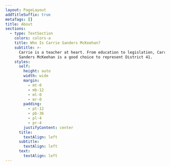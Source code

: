 ```yaml
---
layout: PageLayout
addTitleSuffix: true
metaTags: []
title: About
sections:
  - type: TextSection
    colors: colors-a
    title: Who Is Carrie Sanders McKeehan?
    subtitle: >-
      Carrie is a teacher at heart. From education to legislation, Carrie
      Sanders McKeehan is a good choice to represent District 41.
    styles:
      self:
        height: auto
        width: wide
        margin:
          - mt-0
          - mb-12
          - ml-0
          - mr-0
        padding:
          - pt-12
          - pb-36
          - pl-4
          - pr-4
        justifyContent: center
      title:
        textAlign: left
      subtitle:
        textAlign: left
      text:
        textAlign: left
---
```

